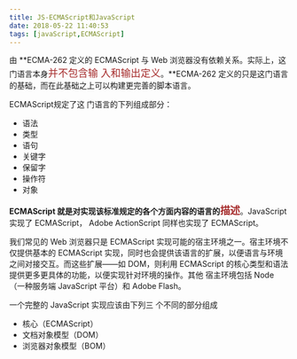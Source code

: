 ```yaml
---
title: JS-ECMAScript和JavaScript
date: 2018-05-22 11:40:53
tags: [javaScript,ECMAScript]
---
```


由 **ECMA-262 定义的 ECMAScript 与 Web 浏览器没有依赖关系。实际上，这门语言本身<font color=#A52A2A size=4 >并不包含输 入和输出定义</font>。**ECMA-262 定义的只是这门语言的基础，而在此基础之上可以构建更完善的脚本语言。


ECMAScript规定了这 门语言的下列组成部分：

- 语法
- 类型 
- 语句 
- 关键字 
- 保留字 
- 操作符 
- 对象 

**ECMAScript 就是对实现该标准规定的各个方面内容的语言的<font color=#A52A2A size=4 >描述</font>**。JavaScript 实现了 ECMAScript， Adobe ActionScript 同样也实现了 ECMAScript。


我们常见的 Web 浏览器只是 ECMAScript 实现可能的宿主环境之一。宿主环境不仅提供基本的 ECMAScript 实现，同时也会提供该语言的扩展，以便语言与环境之间对接交互。而这些扩展——如 DOM，则利用 ECMAScript 的核心类型和语法提供更多更具体的功能，以便实现针对环境的操作。其他 宿主环境包括 Node（一种服务端 JavaScript 平台）和 Adobe Flash。


一个完整的 JavaScript 实现应该由下列三 个不同的部分组成

- 核心（ECMAScript） 
- 文档对象模型（DOM） 
- 浏览器对象模型（BOM）